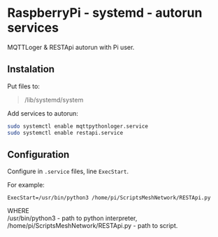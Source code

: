 # RaspberryPi - systemd - autorun services
MQTTLoger & RESTApi autorun with Pi user.

## Instalation
Put files to:
> /lib/systemd/system

Add services to autorun:
```bash
sudo systemctl enable mqttpythonloger.service
sudo systemctl enable restapi.service
```

## Configuration
Configure in `.service` files, line `ExecStart`.

For example:
```
ExecStart=/usr/bin/python3 /home/pi/ScriptsMeshNetwork/RESTApi.py
```
WHERE  
/usr/bin/python3 - path to python interpreter,  
/home/pi/ScriptsMeshNetwork/RESTApi.py - path to script.

